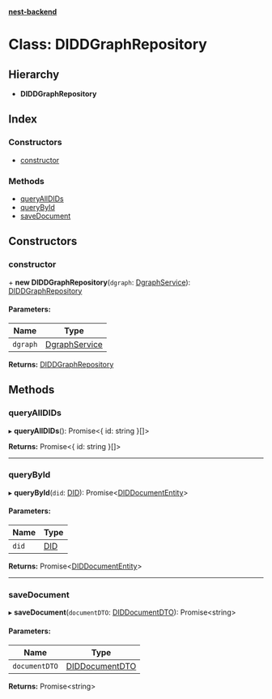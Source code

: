 **[nest-backend](../README.md)**

# Class: DIDDGraphRepository

## Hierarchy

* **DIDDGraphRepository**

## Index

### Constructors

* [constructor](diddgraphrepository.md#constructor)

### Methods

* [queryAllDIDs](diddgraphrepository.md#queryalldids)
* [queryById](diddgraphrepository.md#querybyid)
* [saveDocument](diddgraphrepository.md#savedocument)

## Constructors

### constructor

\+ **new DIDDGraphRepository**(`dgraph`: [DgraphService](dgraphservice.md)): [DIDDGraphRepository](diddgraphrepository.md)

#### Parameters:

Name | Type |
------ | ------ |
`dgraph` | [DgraphService](dgraphservice.md) |

**Returns:** [DIDDGraphRepository](diddgraphrepository.md)

## Methods

### queryAllDIDs

▸ **queryAllDIDs**(): Promise<{ id: string  }[]\>

**Returns:** Promise<{ id: string  }[]\>

___

### queryById

▸ **queryById**(`did`: [DID](did.md)): Promise<[DIDDocumentEntity](diddocumententity.md)\>

#### Parameters:

Name | Type |
------ | ------ |
`did` | [DID](did.md) |

**Returns:** Promise<[DIDDocumentEntity](diddocumententity.md)\>

___

### saveDocument

▸ **saveDocument**(`documentDTO`: [DIDDocumentDTO](../interfaces/diddocumentdto.md)): Promise<string\>

#### Parameters:

Name | Type |
------ | ------ |
`documentDTO` | [DIDDocumentDTO](../interfaces/diddocumentdto.md) |

**Returns:** Promise<string\>
